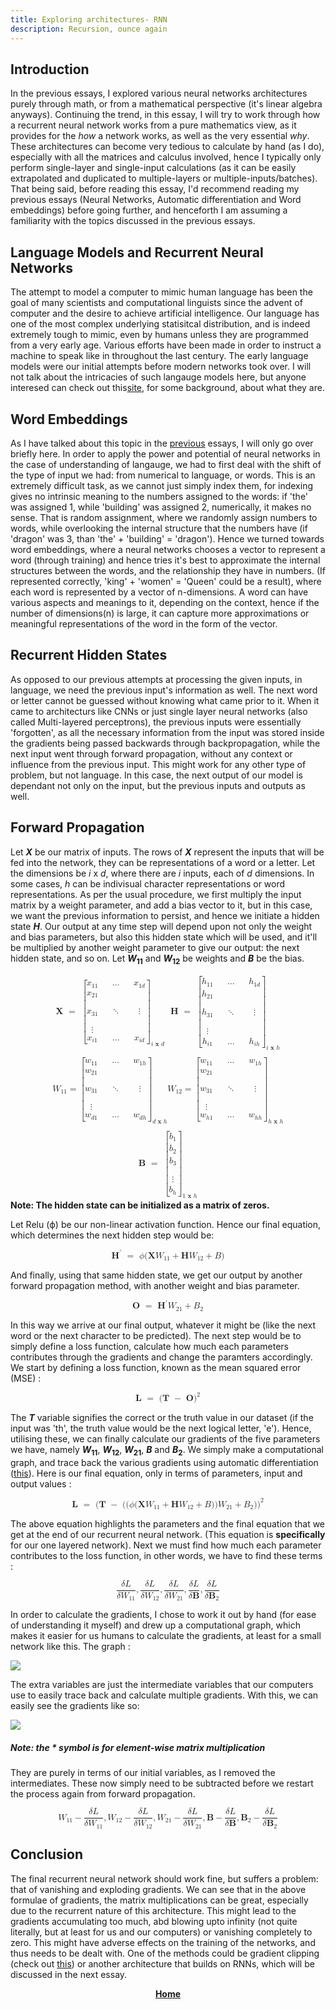 ```yaml
---
title: Exploring architectures- RNN
description: Recursion, ounce again
---
```


## Introduction

In the previous essays, I explored various neural networks architectures purely through math, or from a mathematical perspective (it's linear algebra anyways). Continuing the trend, in this essay, I will try to work through how a recurrent neural network works from a pure mathematics view, as it provides for the *how* a network works, as well as the very essential *why*. These architectures can become very tedious to calculate by hand (as I do), especially with all the matrices and calculus involved, hence I typically only perform single-layer and single-input calculations (as it can be easily extrapolated and duplicated to multiple-layers or multiple-inputs/batches). That being said, before reading this essay, I'd recommend reading my previous essays (Neural Networks, Automatic differentiation and Word embeddings) before going further, and henceforth I am assuming a familiarity with the topics discussed in the previous essays.

## Language Models and Recurrent Neural Networks

The attempt to model a computer to mimic human language has been the goal of many scientists and computational linguists since the advent of computer and the desire to achieve artificial intelligence. Our language has one of the most complex underlying statisitcal distribution, and is indeed extremely tough to mimic, even by humans unless they are programmed from a very early age. Various efforts have been made in order to instruct a machine to speak like in throughout the last century. The early language models were our initial attempts before modern networks took over. I will not talk about the intricacies of such langauge models here, but anyone interesed can check out this<a href="https://d2l.ai/chapter_recurrent-neural-networks/language-model.html">site</a>, for some background, about what  they are. 

## Word Embeddings

As I have talked about this topic in the <a href="/blog/wtov/">previous</a> essays, I will only go over briefly here. In order to apply the power and potential of neural networks in the case of understanding of langauge, we had to first deal with the shift of the type of input we had: from numerical to language, or words. This is an extremely difficult task, as we cannot just simply index them, for indexing gives no intrinsic meaning to the numbers assigned to the words: if 'the' was assigned 1, while 'building' was assigned 2, numerically, it makes no sense. That is random assignment, where we randomly assign numbers to words, while overlooking the internal structure that the numbers have (if 'dragon' was 3, than 'the' + 'building' = 'dragon'). Hence we turned towards word embeddings, where a neural networks chooses a vector to represent a word (through training) and hence tries it's best to approximate the internal structures between the words, and the relationship they have in numbers. (If represented correctly, 'king' + 'women' = 'Queen' could be a result), where each word is represented by a vector of n-dimensions. A word can have various aspects and meanings to it, depending on the context, hence if the number of dimensions(n) is large, it can capture more approximations or meaningful representations of the word in the form of the vector.

## Recurrent Hidden States

As opposed to our previous attempts at processing the given inputs, in language,  we need the previous input's information as well. The next word or letter cannot be guessed without knowing what came prior to it. When it came to architecturs like CNNs or just single layer neural networks (also called Multi-layered perceptrons), the previous inputs were essentially 'forgotten', as all the necessary information from the input was stored inside the gradients being passed backwards through backpropagation, while the next input went through forward propagation, without any context or influence from the previous input. This might work for any other type of problem, but not language. In this case, the next output of our model is dependant not only on the input, but the previous inputs and outputs as well. 

## Forward Propagation

Let <strong>*X*</strong> be our matrix of inputs. The rows of <strong>*X*</strong> represent the inputs that will be fed into the network, they can be representations of a word or a letter. Let the dimensions be *i* x *d*, where there are *i* inputs, each of *d* dimensions. In some cases, *h* can be indivisual character representations or word representations. As per the usual procedure, we first multiply the input matrix by a weight parameter, and add a bias vector to it, but in this case, we want the previous information to persist, and hence we initiate a hidden state <strong>*H*</strong>. Our output at any time step will depend upon not only the weight and bias parameters, but also this hidden state which will be used, and it'll be multiplied by another weight parameter to give our output: the next hidden state, and so on. Let <strong>*W*<sub>11</sub></strong> and <strong>*W*<sub>12</sub></strong> be weights and <strong>*B*</strong> be the bias.

<math display="block" class="tml-display" style="display:block math;"><mtable columnalign="left"><mtr><mtd class="tml-left" style="padding:0.5ex 0em 0.5ex 0em;"><mrow><mi>𝐗</mi><mtext> </mtext><mo>=</mo><mtext> </mtext><msub><mrow><mo fence="true" form="prefix">[</mo><mtable columnalign="center center center center center"><mtr><mtd style="padding-left:0em;"><msub><mi>x</mi><mn>11</mn></msub></mtd><mtd><mrow></mrow></mtd><mtd><mo>…</mo></mtd><mtd><mrow></mrow></mtd><mtd style="padding-right:0em;"><msub><mi>x</mi><mrow><mn>1</mn><mi>d</mi></mrow></msub></mtd></mtr><mtr><mtd style="padding-left:0em;"><msub><mi>x</mi><mn>21</mn></msub></mtd><mtd><mrow></mrow></mtd><mtd><mrow></mrow></mtd><mtd><mrow></mrow></mtd><mtd style="padding-right:0em;"><mrow></mrow></mtd></mtr><mtr><mtd style="padding-left:0em;"><msub><mi>x</mi><mn>31</mn></msub></mtd><mtd><mrow></mrow></mtd><mtd><mo>⋱</mo></mtd><mtd><mrow></mrow></mtd><mtd style="padding-right:0em;"><mrow><mi>⋮</mi><mspace width="0pt" height="14.944pt"></mspace></mrow></mtd></mtr><mtr><mtd style="padding-left:0em;"><mrow><mi>⋮</mi><mspace width="0pt" height="14.944pt"></mspace></mrow></mtd><mtd><mrow></mrow></mtd><mtd><mrow></mrow></mtd><mtd><mrow></mrow></mtd><mtd style="padding-right:0em;"><mrow></mrow></mtd></mtr><mtr><mtd style="padding-left:0em;"><msub><mi>x</mi><mrow><mi>i</mi><mn>1</mn></mrow></msub></mtd><mtd><mrow></mrow></mtd><mtd><mo>…</mo></mtd><mtd><mrow></mrow></mtd><mtd style="padding-right:0em;"><msub><mi>x</mi><mrow><mi>i</mi><mi>d</mi></mrow></msub></mtd></mtr></mtable><mo fence="true" form="postfix">]</mo></mrow><mrow><mi>i</mi><mtext> </mtext><mi>𝐱</mi><mtext> </mtext><mi>d</mi></mrow></msub><mtext> </mtext><mtext> </mtext><mi>𝐇</mi><mtext> </mtext><mo>=</mo><mtext> </mtext><msub><mrow><mo fence="true" form="prefix">[</mo><mtable columnalign="center center center center center"><mtr><mtd style="padding-left:0em;"><msub><mi>h</mi><mn>11</mn></msub></mtd><mtd><mrow></mrow></mtd><mtd><mo>…</mo></mtd><mtd><mrow></mrow></mtd><mtd style="padding-right:0em;"><msub><mi>h</mi><mrow><mn>1</mn><mi>d</mi></mrow></msub></mtd></mtr><mtr><mtd style="padding-left:0em;"><msub><mi>h</mi><mn>21</mn></msub></mtd><mtd><mrow></mrow></mtd><mtd><mrow></mrow></mtd><mtd><mrow></mrow></mtd><mtd style="padding-right:0em;"><mrow></mrow></mtd></mtr><mtr><mtd style="padding-left:0em;"><msub><mi>h</mi><mn>31</mn></msub></mtd><mtd><mrow></mrow></mtd><mtd><mo>⋱</mo></mtd><mtd><mrow></mrow></mtd><mtd style="padding-right:0em;"><mrow><mi>⋮</mi><mspace width="0pt" height="14.944pt"></mspace></mrow></mtd></mtr><mtr><mtd style="padding-left:0em;"><mrow><mi>⋮</mi><mspace width="0pt" height="14.944pt"></mspace></mrow></mtd><mtd><mrow></mrow></mtd><mtd><mrow></mrow></mtd><mtd><mrow></mrow></mtd><mtd style="padding-right:0em;"><mrow></mrow></mtd></mtr><mtr><mtd style="padding-left:0em;"><msub><mi>h</mi><mrow><mi>i</mi><mn>1</mn></mrow></msub></mtd><mtd><mrow></mrow></mtd><mtd><mo>…</mo></mtd><mtd><mrow></mrow></mtd><mtd style="padding-right:0em;"><msub><mi>h</mi><mrow><mi>i</mi><mi>h</mi></mrow></msub></mtd></mtr></mtable><mo fence="true" form="postfix">]</mo></mrow><mrow><mi>i</mi><mtext> </mtext><mi>𝐱</mi><mtext> </mtext><mi>h</mi></mrow></msub></mrow></mtd></mtr><mtr><mtd class="tml-left" style="padding:0.5ex 0em 0.5ex 0em;"><mrow></mrow></mtd></mtr><mtr><mtd class="tml-left" style="padding:0.5ex 0em 0.5ex 0em;"><mrow><msub><mi>W</mi><mn>11</mn></msub><mo>=</mo><msub><mrow><mo fence="true" form="prefix">[</mo><mtable columnalign="center center center center center"><mtr><mtd style="padding-left:0em;"><msub><mi>w</mi><mn>11</mn></msub></mtd><mtd><mrow></mrow></mtd><mtd><mo>…</mo></mtd><mtd><mrow></mrow></mtd><mtd style="padding-right:0em;"><msub><mi>w</mi><mrow><mn>1</mn><mi>h</mi></mrow></msub></mtd></mtr><mtr><mtd style="padding-left:0em;"><msub><mi>w</mi><mn>21</mn></msub></mtd><mtd><mrow></mrow></mtd><mtd><mrow></mrow></mtd><mtd><mrow></mrow></mtd><mtd style="padding-right:0em;"><mrow></mrow></mtd></mtr><mtr><mtd style="padding-left:0em;"><msub><mi>w</mi><mn>31</mn></msub></mtd><mtd><mrow></mrow></mtd><mtd><mo>⋱</mo></mtd><mtd><mrow></mrow></mtd><mtd style="padding-right:0em;"><mrow><mi>⋮</mi><mspace width="0pt" height="14.944pt"></mspace></mrow></mtd></mtr><mtr><mtd style="padding-left:0em;"><mrow><mi>⋮</mi><mspace width="0pt" height="14.944pt"></mspace></mrow></mtd><mtd><mrow></mrow></mtd><mtd><mrow></mrow></mtd><mtd><mrow></mrow></mtd><mtd style="padding-right:0em;"><mrow></mrow></mtd></mtr><mtr><mtd style="padding-left:0em;"><msub><mi>w</mi><mrow><mi>d</mi><mn>1</mn></mrow></msub></mtd><mtd><mrow></mrow></mtd><mtd><mo>…</mo></mtd><mtd><mrow></mrow></mtd><mtd style="padding-right:0em;"><msub><mi>w</mi><mrow><mi>d</mi><mi>h</mi></mrow></msub></mtd></mtr></mtable><mo fence="true" form="postfix">]</mo></mrow><mrow><mi>d</mi><mtext> </mtext><mi>𝐱</mi><mtext> </mtext><mi>h</mi></mrow></msub><msub><mi>W</mi><mn>12</mn></msub><mo>=</mo><msub><mrow><mo fence="true" form="prefix">[</mo><mtable columnalign="center center center center center"><mtr><mtd style="padding-left:0em;"><msub><mi>w</mi><mn>11</mn></msub></mtd><mtd><mrow></mrow></mtd><mtd><mo>…</mo></mtd><mtd><mrow></mrow></mtd><mtd style="padding-right:0em;"><msub><mi>w</mi><mrow><mn>1</mn><mi>h</mi></mrow></msub></mtd></mtr><mtr><mtd style="padding-left:0em;"><msub><mi>w</mi><mn>21</mn></msub></mtd><mtd><mrow></mrow></mtd><mtd><mrow></mrow></mtd><mtd><mrow></mrow></mtd><mtd style="padding-right:0em;"><mrow></mrow></mtd></mtr><mtr><mtd style="padding-left:0em;"><msub><mi>w</mi><mn>31</mn></msub></mtd><mtd><mrow></mrow></mtd><mtd><mo>⋱</mo></mtd><mtd><mrow></mrow></mtd><mtd style="padding-right:0em;"><mrow><mi>⋮</mi><mspace width="0pt" height="14.944pt"></mspace></mrow></mtd></mtr><mtr><mtd style="padding-left:0em;"><mrow><mi>⋮</mi><mspace width="0pt" height="14.944pt"></mspace></mrow></mtd><mtd><mrow></mrow></mtd><mtd><mrow></mrow></mtd><mtd><mrow></mrow></mtd><mtd style="padding-right:0em;"><mrow></mrow></mtd></mtr><mtr><mtd style="padding-left:0em;"><msub><mi>w</mi><mrow><mi>h</mi><mn>1</mn></mrow></msub></mtd><mtd><mrow></mrow></mtd><mtd><mo>…</mo></mtd><mtd><mrow></mrow></mtd><mtd style="padding-right:0em;"><msub><mi>w</mi><mrow><mi>h</mi><mi>h</mi></mrow></msub></mtd></mtr></mtable><mo fence="true" form="postfix">]</mo></mrow><mrow><mi>h</mi><mtext> </mtext><mi>𝐱</mi><mtext> </mtext><mi>h</mi></mrow></msub></mrow></mtd></mtr><mtr><mtd class="tml-left" style="padding:0.5ex 0em 0.5ex 0em;"><mrow></mrow></mtd></mtr><mtr><mtd class="tml-left" style="padding:0.5ex 0em 0.5ex 0em;"><mrow><mi>𝐁</mi><mtext> </mtext><mo>=</mo><mtext> </mtext><msub><mrow><mo fence="true" form="prefix">[</mo><mtable columnalign="center"><mtr><mtd style="padding-left:0em;padding-right:0em;"><msub><mi>b</mi><mn>1</mn></msub></mtd></mtr><mtr><mtd style="padding-left:0em;padding-right:0em;"><msub><mi>b</mi><mn>2</mn></msub></mtd></mtr><mtr><mtd style="padding-left:0em;padding-right:0em;"><msub><mi>b</mi><mn>3</mn></msub></mtd></mtr><mtr><mtd style="padding-left:0em;padding-right:0em;"><mrow><mi>⋮</mi><mspace width="0pt" height="14.944pt"></mspace></mrow></mtd></mtr><mtr><mtd style="padding-left:0em;padding-right:0em;"><msub><mi>b</mi><mi>h</mi></msub></mtd></mtr></mtable><mo fence="true" form="postfix">]</mo></mrow><mrow><mn>1</mn><mtext> </mtext><mi>𝐱</mi><mtext> </mtext><mi>h</mi></mrow></msub></mrow></mtd></mtr></mtable></math>
<strong>Note: The hidden state can be initialized as a matrix of zeros.</strong>

Let Relu (ϕ) be our non-linear activation function. Hence our final equation, which determines the next hidden step would be:

<math display="block" class="tml-display" style="display:block math;"><mrow><msup><mi>𝐇</mi><mo lspace="0em" rspace="0em" class="tml-prime">′</mo></msup><mtext> </mtext><mo>=</mo><mtext> </mtext><mi>ϕ</mi><mo form="prefix" stretchy="false">(</mo><mi>𝐗</mi><msub><mi>W</mi><mn>11</mn></msub><mo>+</mo><mi>𝐇</mi><msub><mi>W</mi><mn>12</mn></msub><mo>+</mo><mi>B</mi><mo form="postfix" stretchy="false">)</mo></mrow></math>

And finally, using that same hidden state, we get our output by another forward propagation method, with another weight and bias parameter.

<math display="block" class="tml-display" style="display:block math;"><mrow><mi>𝐎</mi><mtext> </mtext><mo>=</mo><mtext> </mtext><msup><mi>𝐇</mi><mo lspace="0em" rspace="0em" class="tml-prime">′</mo></msup><msub><mi>W</mi><mn>21</mn></msub><mo>+</mo><msub><mi>B</mi><mn>2</mn></msub></mrow></math>

In this way we arrive at our final output, whatever it might be (like the next word or the next character to be predicted). The next step would be to simply define a loss function, calculate how much each parameters contributes through the gradients and change the paramters accordingly. We start by defining a loss function, known as the mean squared error (MSE) :

<math display="block" class="tml-display" style="display:block math;"><mrow><mi>𝐋</mi><mtext> </mtext><mo>=</mo><mtext> </mtext><mo form="prefix" stretchy="false">(</mo><mi>𝐓</mi><mtext> </mtext><mo>−</mo><mtext> </mtext><mi>𝐎</mi><msup><mo form="postfix" stretchy="false">)</mo><mn>2</mn></msup></mrow></math>

The <strong>*T*</strong> variable signifies the correct or the truth value in our dataset (if the input was 'th', the truth value would be the next logical letter, 'e'). Hence, utilising these, we can finally calculate our gradients of the five parameters we have, namely <strong>*W*<sub>11</sub></strong>, <strong>*W*<sub>12</sub></strong>, <strong>*W*<sub>21</sub></strong>, <strong>*B*</strong> and <strong>*B*<sub>2</sub></strong>. We simply make a computational graph, and trace back the various gradients using automatic differentiation (<a href="/blog/autograd/">this</a>). Here is our final equation, only in terms of parameters, input and output values :

<math display="block" class="tml-display" style="display:block math;"><mrow><mi>𝐋</mi><mtext> </mtext><mo>=</mo><mtext> </mtext><mo form="prefix" stretchy="false">(</mo><mi>𝐓</mi><mtext> </mtext><mo>−</mo><mtext> </mtext><mo form="prefix" stretchy="false">(</mo><mo form="prefix" stretchy="false">(</mo><mi>ϕ</mi><mo form="prefix" stretchy="false">(</mo><mi>𝐗</mi><msub><mi>W</mi><mn>11</mn></msub><mo>+</mo><mi>𝐇</mi><msub><mi>W</mi><mn>12</mn></msub><mo>+</mo><mi>B</mi><mo form="postfix" stretchy="false">)</mo><mo form="postfix" stretchy="false">)</mo><msub><mi>W</mi><mn>21</mn></msub><mo>+</mo><msub><mi>B</mi><mn>2</mn></msub><mo form="postfix" stretchy="false">)</mo><msup><mo form="postfix" stretchy="false">)</mo><mn>2</mn></msup></mrow></math>

The above equation highlights the parameters and the final equation that we get at the end of our recurrent neural network. (This equation is **specifically** for our one layered network). Next we must find how much  each parameter contributes to the loss function, in other words, we have to find these terms :

<math display="block" class="tml-display" style="display:block math;"><mrow><mfrac><mrow><mi>δ</mi><mi>L</mi></mrow><mrow><mi>δ</mi><msub><mi>W</mi><mn>11</mn></msub></mrow></mfrac><mo separator="true">,</mo><mfrac><mrow><mi>δ</mi><mi>L</mi></mrow><mrow><mi>δ</mi><msub><mi>W</mi><mn>12</mn></msub></mrow></mfrac><mo separator="true">,</mo><mfrac><mrow><mi>δ</mi><mi>L</mi></mrow><mrow><mi>δ</mi><msub><mi>W</mi><mn>21</mn></msub></mrow></mfrac><mo separator="true">,</mo><mfrac><mrow><mi>δ</mi><mi>L</mi></mrow><mrow><mi>δ</mi><mi>𝐁</mi></mrow></mfrac><mo separator="true">,</mo><mfrac><mrow><mi>δ</mi><mi>L</mi></mrow><mrow><mi>δ</mi><msub><mi>𝐁</mi><mn>2</mn></msub></mrow></mfrac></mrow></math>

In order to calculate the gradients, I chose to work it out by hand (for ease of understanding it myself) and drew up a computational graph, which makes it easier for us humans to calculate the gradients, at least for a small network like this. The graph :

<img src='/media/rnn.png'>

The extra variables are just the intermediate variables that our computers use to easily trace back and calculate multiple gradients. With this, we can easily see the gradients like so: 

<img src='/media/rnng.png'>

##### Note: the * symbol is for element-wise matrix multiplication

They are purely in terms of our initial variables, as I removed the intermediates. These now simply need to be subtracted before we restart the process again from forward propagation.

<math display="block" class="tml-display" style="display:block math;"><mrow><msub><mi>W</mi><mn>11</mn></msub><mo>−</mo><mfrac><mrow><mi>δ</mi><mi>L</mi></mrow><mrow><mi>δ</mi><msub><mi>W</mi><mn>11</mn></msub></mrow></mfrac><mo separator="true">,</mo><msub><mi>W</mi><mn>12</mn></msub><mo>−</mo><mfrac><mrow><mi>δ</mi><mi>L</mi></mrow><mrow><mi>δ</mi><msub><mi>W</mi><mn>12</mn></msub></mrow></mfrac><mo separator="true">,</mo><msub><mi>W</mi><mn>21</mn></msub><mo>−</mo><mfrac><mrow><mi>δ</mi><mi>L</mi></mrow><mrow><mi>δ</mi><msub><mi>W</mi><mn>21</mn></msub></mrow></mfrac><mo separator="true">,</mo><mi>𝐁</mi><mo>−</mo><mfrac><mrow><mi>δ</mi><mi>L</mi></mrow><mrow><mi>δ</mi><mi>𝐁</mi></mrow></mfrac><mo separator="true">,</mo><msub><mi>𝐁</mi><mn>2</mn></msub><mo>−</mo><mfrac><mrow><mi>δ</mi><mi>L</mi></mrow><mrow><mi>δ</mi><msub><mi>𝐁</mi><mn>2</mn></msub></mrow></mfrac></mrow></math>

## Conclusion

The final recurrent neural network should work fine, but suffers a problem: that of vanishing and exploding gradients. We can see that in the above formulae of gradients, the matrix multiplications can be great, especially due to the recurrent nature of this architecture. This might lead to the gradients accumulating too much, abd blowing upto infinity (not quite literally, but at least for us and our computers) or vanishing completely to zero. This might have adverse effects on the training of the networks, and thus needs to be dealt with. One of the methods could be gradient clipping (check out <a href="https://d2l.ai/chapter_recurrent-neural-networks/rnn-scratch.html#gradient-clipping">this</a>) or another architecture that builds on RNNs, which will be discussed in the next essay.

<p style="text-align: center;">
<strong><a href='/'>Home</a></strong>
</p>